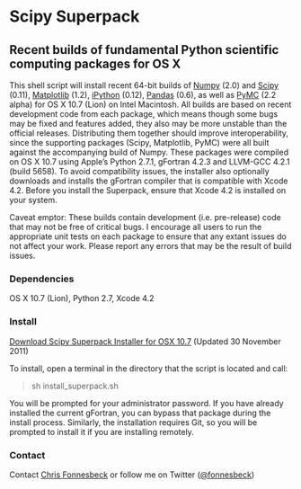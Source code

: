 # Scipy Superpack

## Recent builds of fundamental Python scientific computing packages for OS X 

This shell script will install recent 64-bit builds of [Numpy](https://github.com/numpy/numpy) (2.0) and [Scipy](https://github.com/scipy/scipy) (0.11), [Matplotlib](https://github.com/matplotlib/matplotlib) (1.2), [iPython](https://github.com/ipython/ipython) (0.12), [Pandas](https://github.com/wesm/pandas) (0.6), as well as [PyMC](https://github.com/pymc-devs/pymc) (2.2 alpha) for OS X 10.7 (Lion) on Intel Macintosh. All builds are based on recent development code from each package, which means though some bugs may be fixed and features added, they also may be more unstable than the official releases. Distributing them together should improve interoperability, since the supporting packages (Scipy, Matplotlib, PyMC) were all built against the accompanying build of Numpy. These packages were compiled on OS X 10.7 using Apple’s Python 2.7.1, gFortran 4.2.3 and LLVM-GCC 4.2.1 (build 5658). To avoid compatibility issues, the installer also optionally downloads and installs the gFortran compiler that is compatible with Xcode 4.2. Before you install the Superpack, ensure that Xcode 4.2 is installed on your system.

Caveat emptor: These builds contain development (i.e. pre-release) code that may not be free of critical bugs. I encourage all users to run the appropriate unit tests on each package to ensure that any extant issues do not affect your work. Please report any errors that may be the result of build issues.

### Dependencies

OS X 10.7 (Lion), Python 2.7, Xcode 4.2

### Install

[Download Scipy Superpack Installer for OSX 10.7](https://raw.github.com/fonnesbeck/ScipySuperpack/master/install_superpack.sh) (Updated 30 November 2011)

To install, open a terminal in the directory that the script is located and call:

> sh install_superpack.sh

You will be prompted for your administrator password. If you have already installed the current gFortran, you can bypass that package during the install process. Similarly, the installation requires Git, so you will be prompted to install it if you are installing remotely.

### Contact

Contact [Chris Fonnesbeck](https://github.com/fonnesbeck) or follow me on Twitter ([@fonnesbeck](twitter.com/fonnesbeck))

